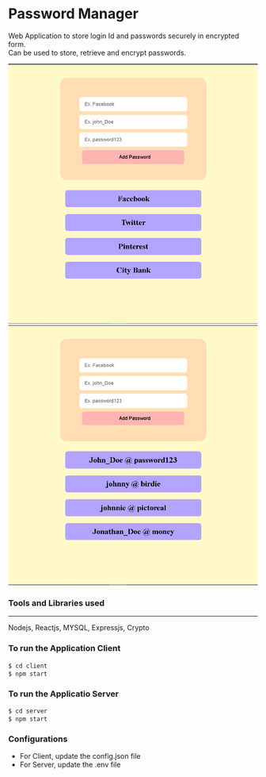 # Password Manager

Web Application to store login Id and passwords securely in encrypted form. \
Can be used to store, retrieve and encrypt passwords.

![SS1](./images/ss1png.png)
![SS2](./images/ss2.png)

### Tools and Libraries used

---

Nodejs, Reactjs, MYSQL, Expressjs, Crypto

### To run the Application Client

```
$ cd client
$ npm start
```

### To run the Applicatio Server

```
$ cd server
$ npm start
```

### Configurations

-   For Client, update the config.json file
-   For Server, update the .env file
